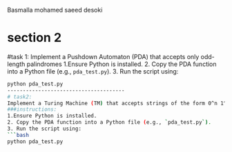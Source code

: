 Basmalla mohamed saeed desoki
# section 2
#task 1:
Implement a Pushdown Automaton (PDA) that accepts only odd-length palindromes
1.Ensure Python is installed.
2. Copy the PDA function into a Python file (e.g., `pda_test.py`).
3. Run the script using:  
   ```bash
   python pda_test.py
--------------------------------------
# task2:
Implement a Turing Machine (TM) that accepts strings of the form 0^n 1^n 0^n 1^n.
###instructions:
1.Ensure Python is installed.
2. Copy the PDA function into a Python file (e.g., `pda_test.py`).
3. Run the script using:  
   ```bash
   python pda_test.py
